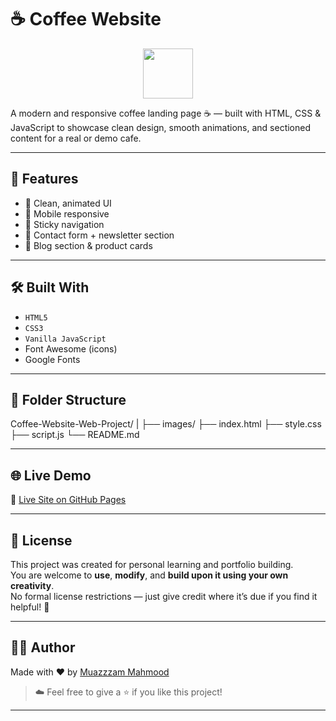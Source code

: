 # ☕ Coffee Website

<p align="center">
  <img src="https://img.icons8.com/emoji/96/hot-beverage.png" width="80" />
</p>

A modern and responsive coffee landing page ☕ — built with HTML, CSS & JavaScript to showcase clean design, smooth animations, and sectioned content for a real or demo cafe.

---

## 🚀 Features

- 🎨 Clean, animated UI
- 📱 Mobile responsive
- 🧭 Sticky navigation
- 📩 Contact form + newsletter section
- 📝 Blog section & product cards

---

## 🛠 Built With

- `HTML5`
- `CSS3`
- `Vanilla JavaScript`
- Font Awesome (icons)
- Google Fonts

---

## 📁 Folder Structure

Coffee-Website-Web-Project/
|
├── images/
├── index.html
├── style.css
├── script.js
└── README.md

---


## 🌐 Live Demo

🔗 [Live Site on GitHub Pages](https://muazzam-mahmood.github.io/Coffee-Website-Web-Project/)

---

## 📜 License

This project was created for personal learning and portfolio building.  
You are welcome to **use**, **modify**, and **build upon it using your own creativity**.  
No formal license restrictions — just give credit where it’s due if you find it helpful! 🙌

---

## 👨‍💻 Author

Made with ❤️ by [Muazzzam Mahmood](https://github.com/Muazzam-Mahmood)

> ☁️ Feel free to give a ⭐ if you like this project!

---
